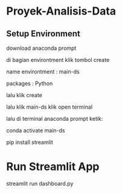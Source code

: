 # Proyek-Analisis-Data

## Setup Environment
download anaconda prompt

di bagian environtment klik tombol create 

name environtment : main-ds

packages : Python 

lalu klik create

lalu klik main-ds klik open terminal

lalu di terminal anaconda prompt ketik: 

conda activate main-ds

pip install streamlit

# Run Streamlit App
streamlit run dashboard.py
